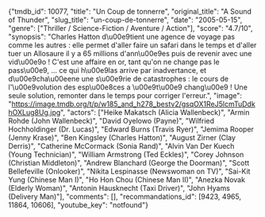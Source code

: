 {"tmdb_id": 10077, "title": "Un Coup de tonnerre", "original_title": "A Sound of Thunder", "slug_title": "un-coup-de-tonnerre", "date": "2005-05-15", "genre": ["Thriller / Science-Fiction / Aventure / Action"], "score": "4.7/10", "synopsis": "Charles Hatton d\u00e9tient une agence de voyage pas comme les autres : elle permet d'aller faire un safari dans le temps et d'aller tuer un Allosaure il y a 65 millions d'ann\u00e9es puis de revenir avec une vid\u00e9o ! C'est une affaire en or, tant qu'on ne change pas le pass\u00e9, ... ce qui h\u00e9las arrive par inadvertance, et d\u00e9cha\u00eene une s\u00e9rie de catastrophes : le cours de l'\u00e9volution des esp\u00e8ces a \u00e9t\u00e9 chang\u00e9 ! Une seule solution, remonter dans le temps pour corriger l'erreur.", "image": "https://image.tmdb.org/t/p/w185_and_h278_bestv2/gsqOX1ReJ5lcmTuDdkhOXLug8Ug.jpg", "actors": ["Heike Makatsch (Alicia Wallenbeck)", "Armin Rohde (John Wallenbeck)", "David Oyelowo (Payne)", "Wilfried Hochholdinger (Dr. Lucas)", "Edward Burns (Travis Ryer)", "Jemima Rooper (Jenny Krase)", "Ben Kingsley (Charles Hatton)", "August Zirner (Clay Derris)", "Catherine McCormack (Sonia Rand)", "Alvin Van Der Kuech (Young Technician)", "William Armstrong (Ted Eckles)", "Corey Johnson (Christian Middleton)", "Andrew Blanchard (George the Doorman)", "Scott Bellefeville (Onlooker)", "Nikita Lespinasse (Newswoman on TV)", "Sai-Kit Yung (Chinese Man I)", "Ho Hon Chou (Chinese Man II)", "Anezka Novak (Elderly Woman)", "Antonin Hausknecht (Taxi Driver)", "John Hyams (Delivery Man)"], "comments": [], "recommandations_id": [9423, 4965, 11864, 10606], "youtube_key": "notfound"}